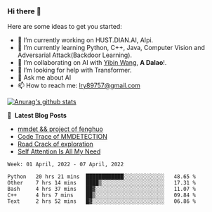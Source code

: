 ### Hi there 👋

<!--
**LRY89757/LRY89757** is a ✨ _special_ ✨ repository because its `README.md` (this file) appears on your GitHub profile.
-->
Here are some ideas to get you started:

- 🔭 I’m currently working on HUST.DIAN.AI, AIpi.
- 🌱 I’m currently learning Python, C++, Java, Computer Vision and Adversarial Attack(Backdoor Learning).
- 👯 I’m collaborating on AI with [Yibin Wang](https://github.com/flyleeee), **A Dalao**!.
- 🤔 I’m looking for help with Transformer.
- 💬 Ask me about AI
- 📫 How to reach me: lry89757@gmail.com
<!-- - 😄 Pronouns: ... -->
<!-- - ⚡ Fun fact: ... -->

[![Anurag's github stats](https://github-readme-stats.vercel.app/api?username=LRY89757)](https://github.com/anuraghazra/github-readme-stats)

📕 &nbsp;**Latest Blog Posts**
<!-- BLOG-POST-LIST:START -->
- [mmdet && project of fenghuo](https://lry89757.github.io/2021/11/09/mmdet-project-of-fenghuo/)
- [Code Trace of MMDETECTION](https://lry89757.github.io/2021/10/16/code-trace-of-mmdetection/)
- [Road Crack of exploration](https://lry89757.github.io/2021/10/04/lu-mian-lie-feng-shu-ju-ji-diao-yan/)
- [Self Attention Is All My Need](https://lry89757.github.io/2021/10/13/self-attention-is-all-my-need/)
<!-- - [God Mode in browsers: document.designMode = "on"](https://dev.to/gautamkrishnar/god-mode-in-browsers-document-designmode-on-2pmo) -->
<!-- BLOG-POST-LIST:END -->

<!--START_SECTION:waka-->
```text
Week: 01 April, 2022 - 07 April, 2022

Python   20 hrs 21 mins  ████████████░░░░░░░░░░░░░   48.65 % 
Other    7 hrs 14 mins   ████▒░░░░░░░░░░░░░░░░░░░░   17.31 % 
Bash     4 hrs 37 mins   ██▓░░░░░░░░░░░░░░░░░░░░░░   11.07 % 
C++      4 hrs 7 mins    ██▒░░░░░░░░░░░░░░░░░░░░░░   09.84 % 
Text     2 hrs 52 mins   █▓░░░░░░░░░░░░░░░░░░░░░░░   06.86 % 
```
<!--END_SECTION:waka-->

